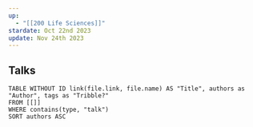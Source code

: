 ```yaml
---
up:
  - "[[200 Life Sciences]]"
stardate: Oct 22nd 2023
update: Nov 24th 2023
---
```



## Talks
```dataview
TABLE WITHOUT ID link(file.link, file.name) AS "Title", authors as "Author", tags as "Tribble?"
FROM [[]]
WHERE contains(type, "talk")
SORT authors ASC
```
